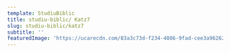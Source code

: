 ```yaml
---
template: StudiuBiblic
title: studiu-biblic/ Katz7
slug: studiu-biblic/katz7
subtitle: ''
featuredImage: 'https://ucarecdn.com/83a3c73d-f234-4086-9fad-cee3a9626230/'
---
```



